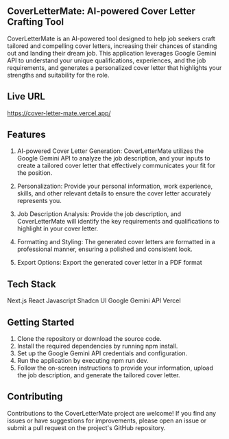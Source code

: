 ## CoverLetterMate: AI-powered Cover Letter Crafting Tool
CoverLetterMate is an AI-powered tool designed to help job seekers craft tailored and compelling cover letters, increasing their chances of standing out and landing their dream job. This application leverages Google Gemini API to understand your unique qualifications, experiences, and the job requirements, and generates a personalized cover letter that highlights your strengths and suitability for the role.

## Live URL
https://cover-letter-mate.vercel.app/

## Features
1. AI-powered Cover Letter Generation: CoverLetterMate utilizes the Google Gemini API to analyze the job description, and your inputs to create a tailored cover letter that effectively communicates your fit for the position.

2. Personalization: Provide your personal information, work experience, skills, and other relevant details to ensure the cover letter accurately represents you.

3. Job Description Analysis: Provide the job description, and CoverLetterMate will identify the key requirements and qualifications to highlight in your cover letter.

4. Formatting and Styling: The generated cover letters are formatted in a professional manner, ensuring a polished and consistent look.

5. Export Options: Export the generated cover letter in a PDF format

## Tech Stack
Next.js
React
Javascript
Shadcn UI
Google Gemini API
Vercel

## Getting Started
1. Clone the repository or download the source code.
2. Install the required dependencies by running npm install.
3. Set up the Google Gemini API credentials and configuration.
4. Run the application by executing npm run dev.
5. Follow the on-screen instructions to provide your information, upload the job description, and generate the tailored cover letter.

## Contributing
Contributions to the CoverLetterMate project are welcome! If you find any issues or have suggestions for improvements, please open an issue or submit a pull request on the project's GitHub repository.